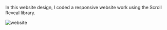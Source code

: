 In this website design, I coded a responsive website work using the Scroll Reveal library.




![website](https://github.com/sevdenurs/scrollreveal-website/assets/119888860/8e8e4788-2ad2-490f-b974-35af3a7d5ca7)
